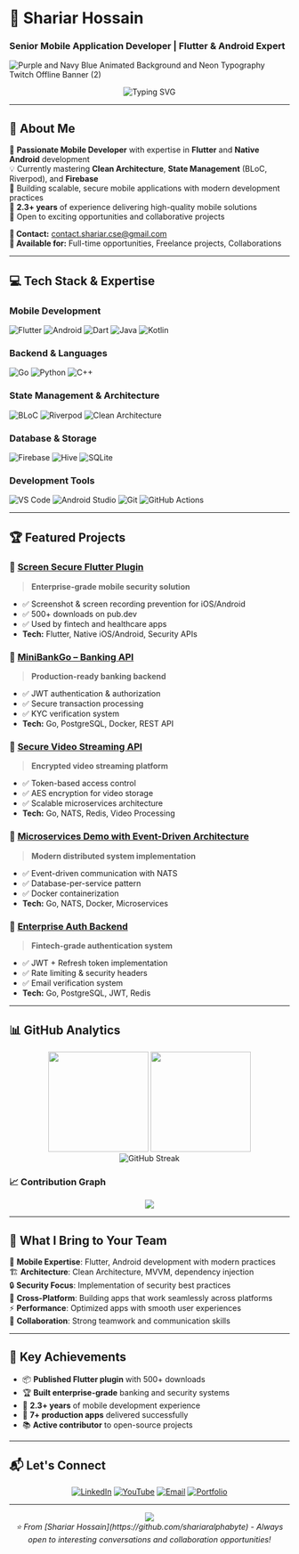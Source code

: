 # 👋 Shariar Hossain
### Senior Mobile Application Developer | Flutter & Android Expert

![Purple and Navy Blue Animated Background and Neon Typography Twitch Offline Banner (2)](https://github.com/user-attachments/assets/ac945445-e070-4713-9d8d-3a2bae8f36c1)


<div align="center">
  <img src="https://readme-typing-svg.herokuapp.com?font=Fira+Code&size=22&pause=1000&color=0099FF&center=true&vCenter=true&width=600&lines=Mobile+App+Developer+%7C+Flutter+Expert;Android+%7C+Go+Backend+Developer;Building+Scalable+Mobile+Solutions;Always+Learning+New+Technologies" alt="Typing SVG" />
</div>

---

## 🚀 About Me

🎯 **Passionate Mobile Developer** with expertise in **Flutter** and **Native Android** development  
💡 Currently mastering **Clean Architecture**, **State Management** (BLoC, Riverpod), and **Firebase**  
🔧 Building scalable, secure mobile applications with modern development practices  
📱 **2.3+ years** of experience delivering high-quality mobile solutions  
🌟 Open to exciting opportunities and collaborative projects  

**📧 Contact:** [contact.shariar.cse@gmail.com](mailto:contact.shariar.cse@gmail.com)  
**💼 Available for:** Full-time opportunities, Freelance projects, Collaborations

---

## 💻 Tech Stack & Expertise

### Mobile Development
![Flutter](https://img.shields.io/badge/Flutter-02569B?style=for-the-badge&logo=flutter&logoColor=white)
![Android](https://img.shields.io/badge/Android-3DDC84?style=for-the-badge&logo=android&logoColor=white)
![Dart](https://img.shields.io/badge/Dart-0175C2?style=for-the-badge&logo=dart&logoColor=white)
![Java](https://img.shields.io/badge/Java-ED8B00?style=for-the-badge&logo=openjdk&logoColor=white)
![Kotlin](https://img.shields.io/badge/Kotlin-7F52FF?style=for-the-badge&logo=kotlin&logoColor=white)

### Backend & Languages
![Go](https://img.shields.io/badge/Go-00ADD8?style=for-the-badge&logo=go&logoColor=white)
![Python](https://img.shields.io/badge/Python-3776AB?style=for-the-badge&logo=python&logoColor=white)
![C++](https://img.shields.io/badge/C++-00599C?style=for-the-badge&logo=c%2B%2B&logoColor=white)

### State Management & Architecture
![BLoC](https://img.shields.io/badge/BLoC-1976D2?style=for-the-badge&logo=dart&logoColor=white)
![Riverpod](https://img.shields.io/badge/Riverpod-FF6B35?style=for-the-badge&logo=dart&logoColor=white)
![Clean Architecture](https://img.shields.io/badge/Clean_Architecture-4CAF50?style=for-the-badge&logo=android&logoColor=white)

### Database & Storage
![Firebase](https://img.shields.io/badge/Firebase-FFCA28?style=for-the-badge&logo=firebase&logoColor=black)
![Hive](https://img.shields.io/badge/Hive-FFC107?style=for-the-badge&logo=hive&logoColor=black)
![SQLite](https://img.shields.io/badge/SQLite-07405E?style=for-the-badge&logo=sqlite&logoColor=white)

### Development Tools
![VS Code](https://img.shields.io/badge/VS_Code-007ACC?style=for-the-badge&logo=visual-studio-code&logoColor=white)
![Android Studio](https://img.shields.io/badge/Android_Studio-3DDC84?style=for-the-badge&logo=android-studio&logoColor=white)
![Git](https://img.shields.io/badge/Git-F05032?style=for-the-badge&logo=git&logoColor=white)
![GitHub Actions](https://img.shields.io/badge/GitHub_Actions-2088FF?style=for-the-badge&logo=github-actions&logoColor=white)

---

## 🏆 Featured Projects

### 🔐 [Screen Secure Flutter Plugin](https://github.com/shariaralphabyte/screen_secure)
> **Enterprise-grade mobile security solution**
- ✅ Screenshot & screen recording prevention for iOS/Android  
- ✅ 500+ downloads on pub.dev  
- ✅ Used by fintech and healthcare apps  
- **Tech:** Flutter, Native iOS/Android, Security APIs

### 🏦 [MiniBankGo – Banking API](https://github.com/shariaralphabyte/minibank-go.git)
> **Production-ready banking backend**
- ✅ JWT authentication & authorization  
- ✅ Secure transaction processing  
- ✅ KYC verification system  
- **Tech:** Go, PostgreSQL, Docker, REST API

### 🎥 [Secure Video Streaming API](https://github.com/shariaralphabyte/Secure-Video-Streaming-API.git)
> **Encrypted video streaming platform**
- ✅ Token-based access control  
- ✅ AES encryption for video storage  
- ✅ Scalable microservices architecture  
- **Tech:** Go, NATS, Redis, Video Processing

### 🧩 [Microservices Demo with Event-Driven Architecture](https://github.com/shariaralphabyte/MicroServices.git)
> **Modern distributed system implementation**
- ✅ Event-driven communication with NATS  
- ✅ Database-per-service pattern  
- ✅ Docker containerization  
- **Tech:** Go, NATS, Docker, Microservices

### 🔐 [Enterprise Auth Backend](https://github.com/shariaralphabyte/Auth_Backend_Using_Go.git)
> **Fintech-grade authentication system**
- ✅ JWT + Refresh token implementation  
- ✅ Rate limiting & security headers  
- ✅ Email verification system  
- **Tech:** Go, PostgreSQL, JWT, Redis

---

## 📊 GitHub Analytics

<div align="center">
  <img height="180em" src="https://github-readme-stats.vercel.app/api?username=shariaralphabyte&show_icons=true&theme=tokyonight&include_all_commits=true&count_private=true"/>
  <img height="180em" src="https://github-readme-stats.vercel.app/api/top-langs/?username=shariaralphabyte&layout=compact&langs_count=8&theme=tokyonight"/>
</div>

<div align="center">
  <img src="https://github-readme-streak-stats.herokuapp.com/?user=shariaralphabyte&theme=tokyonight" alt="GitHub Streak" />
</div>

### 📈 Contribution Graph
<div align="center">
  <img src="https://github-readme-activity-graph.vercel.app/graph?username=shariaralphabyte&theme=tokyo-night&hide_border=true&area=true" />
</div>

---

## 🎯 What I Bring to Your Team

🚀 **Mobile Expertise**: Flutter, Android development with modern practices  
🏗️ **Architecture**: Clean Architecture, MVVM, dependency injection  
🔒 **Security Focus**: Implementation of security best practices  
📱 **Cross-Platform**: Building apps that work seamlessly across platforms  
⚡ **Performance**: Optimized apps with smooth user experiences  
🤝 **Collaboration**: Strong teamwork and communication skills  

---

## 🌟 Key Achievements

- 📦 **Published Flutter plugin** with 500+ downloads
- 🏆 **Built enterprise-grade** banking and security systems
- 🎯 **2.3+ years** of mobile development experience
- 🔧 **7+ production apps** delivered successfully
- 📚 **Active contributor** to open-source projects

---

## 📬 Let's Connect

<div align="center">
  
[![LinkedIn](https://img.shields.io/badge/LinkedIn-0A66C2?style=for-the-badge&logo=linkedin&logoColor=white)](https://linkedin.com/in/shariar99)
[![YouTube](https://img.shields.io/badge/YouTube-FF0000?style=for-the-badge&logo=youtube&logoColor=white)](https://www.youtube.com/@CodeProBro)
[![Email](https://img.shields.io/badge/Email-D14836?style=for-the-badge&logo=gmail&logoColor=white)](mailto:contact.shariar.cse@gmail.com)
[![Portfolio](https://img.shields.io/badge/Portfolio-FF5722?style=for-the-badge&logo=google-chrome&logoColor=white)](https://shariar99.netlify.app/)

</div>

---

<div align="center">
  <img src="https://komarev.com/ghpvc/?username=shariaralphabyte&color=blueviolet&style=for-the-badge&label=Profile+Views" />
</div>

<div align="center">
  <i>⭐ From [Shariar Hossain](https://github.com/shariaralphabyte) - Always open to interesting conversations and collaboration opportunities!</i>
</div>
